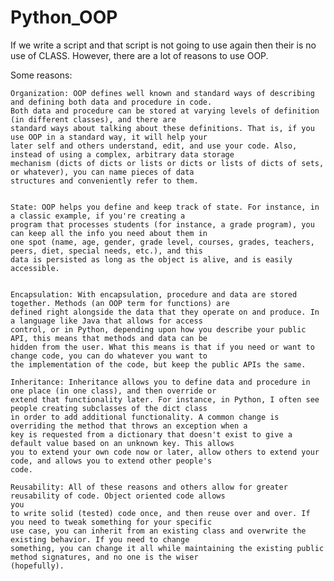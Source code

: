# Python_OOP
If we write a script and that script is not going to use again then their is no use of CLASS.
However, there are a lot of reasons to use OOP.

Some reasons:

    Organization: OOP defines well known and standard ways of describing and defining both data and procedure in code.
    Both data and procedure can be stored at varying levels of definition (in different classes), and there are
    standard ways about talking about these definitions. That is, if you use OOP in a standard way, it will help your
    later self and others understand, edit, and use your code. Also, instead of using a complex, arbitrary data storage
    mechanism (dicts of dicts or lists or dicts or lists of dicts of sets, or whatever), you can name pieces of data
    structures and conveniently refer to them.
       

    State: OOP helps you define and keep track of state. For instance, in a classic example, if you're creating a
    program that processes students (for instance, a grade program), you can keep all the info you need about them in
    one spot (name, age, gender, grade level, courses, grades, teachers, peers, diet, special needs, etc.), and this
    data is persisted as long as the object is alive, and is easily accessible.
    

    Encapsulation: With encapsulation, procedure and data are stored together. Methods (an OOP term for functions) are
    defined right alongside the data that they operate on and produce. In a language like Java that allows for access
    control, or in Python, depending upon how you describe your public API, this means that methods and data can be
    hidden from the user. What this means is that if you need or want to change code, you can do whatever you want to
    the implementation of the code, but keep the public APIs the same.

    Inheritance: Inheritance allows you to define data and procedure in one place (in one class), and then override or
    extend that functionality later. For instance, in Python, I often see people creating subclasses of the dict class
    in order to add additional functionality. A common change is overriding the method that throws an exception when a
    key is requested from a dictionary that doesn't exist to give a default value based on an unknown key. This allows 
    you to extend your own code now or later, allow others to extend your code, and allows you to extend other people's
    code.

    Reusability: All of these reasons and others allow for greater reusability of code. Object oriented code allows
    you 
    to write solid (tested) code once, and then reuse over and over. If you need to tweak something for your specific
    use case, you can inherit from an existing class and overwrite the existing behavior. If you need to change 
    something, you can change it all while maintaining the existing public method signatures, and no one is the wiser
    (hopefully).

